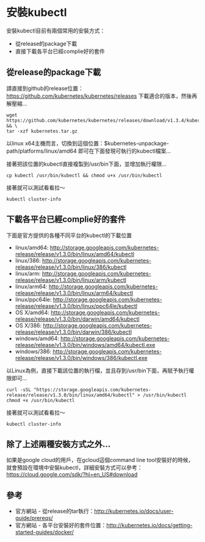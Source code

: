 # 安裝kubectl


安裝kubectl目前有兩個常用的安裝方式：

* 從release的package下載
* 直接下載各平台已經complie好的套件

## 從release的package下載

請直接到github的release位置：https://github.com/kubernetes/kubernetes/releases 下載適合的版本，然後再解壓縮...

```
wget https://github.com/kubernetes/kubernetes/releases/download/v1.3.4/kubernetes.tar.gz && \
tar -xzf kubernetes.tar.gz
```

以linux x64主機而言，切換到這個位置：$kubernetes-unpackage-path/platforms/linux/amd64
即可在下面發現可執行的kubectl檔案...

接著把該位置的kubectl直接複製到/usr/bin下面，並增加執行權限...

```
cp kubectl /usr/bin/kubectl && chmod u+x /usr/bin/kubectl
```

接著就可以測試看看拉～

```
kubectl cluster-info
```

## 下載各平台已經complie好的套件

下面是官方提供的各種不同平台的kubectl的下載位置

* linux/amd64: http://storage.googleapis.com/kubernetes-release/release/v1.3.0/bin/linux/amd64/kubectl
* linux/386: http://storage.googleapis.com/kubernetes-release/release/v1.3.0/bin/linux/386/kubectl
* linux/arm: http://storage.googleapis.com/kubernetes-release/release/v1.3.0/bin/linux/arm/kubectl
* linux/arm64: http://storage.googleapis.com/kubernetes-release/release/v1.3.0/bin/linux/arm64/kubectl
* linux/ppc64le: http://storage.googleapis.com/kubernetes-release/release/v1.3.0/bin/linux/ppc64le/kubectl
* OS X/amd64: http://storage.googleapis.com/kubernetes-release/release/v1.3.0/bin/darwin/amd64/kubectl
* OS X/386: http://storage.googleapis.com/kubernetes-release/release/v1.3.0/bin/darwin/386/kubectl
* windows/amd64: http://storage.googleapis.com/kubernetes-release/release/v1.3.0/bin/windows/amd64/kubectl.exe
* windows/386: http://storage.googleapis.com/kubernetes-release/release/v1.3.0/bin/windows/386/kubectl.exe

以Linux為例，直接下載該位置的執行檔，並且存到/usr/bin下面，再賦予執行權限即可...

```
curl -sSL "https://storage.googleapis.com/kubernetes-release/release/v1.3.0/bin/linux/amd64/kubectl" > /usr/bin/kubectl
chmod +x /usr/bin/kubectl
```

接著就可以測試看看拉～

```
kubectl cluster-info
```

## 除了上述兩種安裝方式之外...

如果是google cloud的用戶，在gcloud這個command line tool安裝好的時候，就會預設在環境中安裝kubectl，詳細安裝方式可以參考：https://cloud.google.com/sdk/?hl=en_US#download


## 參考

* 官方網站 - 從release的tar執行：http://kubernetes.io/docs/user-guide/prereqs/
* 官方網站 - 各平台安裝好的套件位置：http://kubernetes.io/docs/getting-started-guides/docker/

